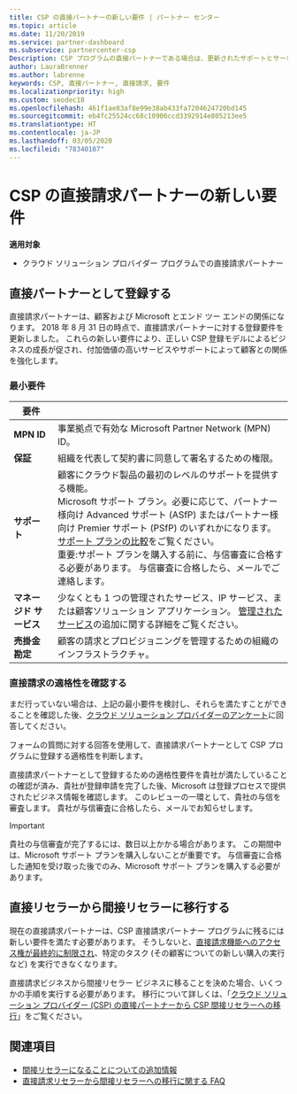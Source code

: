 ```yaml
---
title: CSP の直接パートナーの新しい要件 | パートナー センター
ms.topic: article
ms.date: 11/20/2019
ms.service: partner-dashboard
ms.subservice: partnercenter-csp
Description: CSP プログラムの直接パートナーである場合は、更新されたサポートとサービスの要件、およびそれらを満たす方法について学習できます。
author: LauraBrenner
ms.author: labrenne
keywords: CSP, 直接パートナー, 直接請求, 要件
ms.localizationpriority: high
ms.custom: seodec18
ms.openlocfilehash: 461f1ae83af8e99e38ab433fa7204624720bd145
ms.sourcegitcommit: eb4fc25524cc68c10906ccd3392914e805213ee5
ms.translationtype: HT
ms.contentlocale: ja-JP
ms.lasthandoff: 03/05/2020
ms.locfileid: "78340107"
---
```

# <a name="csp-direct-bill-partner-new-requirements"></a>CSP の直接請求パートナーの新しい要件

**適用対象**

- クラウド ソリューション プロバイダー プログラムでの直接請求パートナー

## <a name="enroll-as-a-direct-partner"></a>直接パートナーとして登録する

直接請求パートナーは、顧客および Microsoft とエンド ツー エンドの関係になります。 2018 年 8 月 31 日の時点で、直接請求パートナーに対する登録要件を更新しました。 これらの新しい要件により、正しい CSP 登録モデルによるビジネスの成長が促され、付加価値の高いサービスやサポートによって顧客との関係を強化します。

### <a name="minimum-requirements"></a>最小要件

|**要件**|                             |
|--------------------------------|--------------------------------------------------------------|
|**MPN ID**   |事業拠点で有効な Microsoft Partner Network (MPN) ID。    |
|**保証**   |組織を代表して契約書に同意して署名するための権限。|
|**サポート**   |顧客にクラウド製品の最初のレベルのサポートを提供する機能。 <br>Microsoft サポート プラン。必要に応じて、パートナー様向け Advanced サポート (ASfP) またはパートナー様向け Premier サポート (PSfP) のいずれかになります。 [サポート プランの比較](https://partner.microsoft.com/support/partnersupport)をご覧ください。<br> 重要:サポート プランを購入する前に、与信審査に合格する必要があります。 与信審査に合格したら、メールでご連絡します。 |
|**マネージド サービス**   |少なくとも 1 つの管理されたサービス、IP サービス、または顧客ソリューション アプリケーション。 [管理されたサービス](https://partner.microsoft.com/business-opportunities/managed-services-provider)の追加に関する詳細をご覧ください。|
|**売掛金勘定** |顧客の請求とプロビジョニングを管理するための組織のインフラストラクチャ。

### <a name="verify-direct-bill-eligibility"></a>直接請求の適格性を確認する

まだ行っていない場合は、上記の最小要件を検討し、それらを満たすことができることを確認した後、[クラウド ソリューション プロバイダーのアンケート](https://partner.microsoft.com/cloud-solution-provider/assessment)に回答してください。

フォームの質問に対する回答を使用して、直接請求パートナーとして CSP プログラムに登録する適格性を判断します。

直接請求パートナーとして登録するための適格性要件を貴社が満たしていることの確認が済み、貴社が登録申請を完了した後、Microsoft は登録プロセスで提供されたビジネス情報を確認します。 このレビューの一環として、貴社の与信を審査します。 貴社が与信審査に合格したら、メールでお知らせします。

>[!IMPORTANT]
>貴社の与信審査が完了するには、数日以上かかる場合があります。 この期間中は、Microsoft サポート プランを購入しないことが重要です。 与信審査に合格した通知を受け取った後でのみ、Microsoft サポート プランを購入する必要があります。

## <a name="transition-from-direct-to-indirect-reseller"></a>直接リセラーから間接リセラーに移行する

現在の直接請求パートナーは、CSP 直接請求パートナー プログラムに残るには新しい要件を満たす必要があります。 そうしないと、[直接請求機能へのアクセス権が最終的に制限され](restricted-direct-bill-capabilities.md)、特定のタスク (その顧客についての新しい購入の実行など) を実行できなくなります。 

直接請求ビジネスから間接リセラー ビジネスに移ることを決めた場合、いくつかの手順を実行する必要があります。 移行について詳しくは、「[クラウド ソリューション プロバイダー (CSP) の直接パートナーから CSP 間接リセラーへの移行](transition-direct-to-indirect.md)」をご覧ください。 

## <a name="see-also"></a>関連項目

- [間接リセラーになることについての追加情報](https://assetsprod.microsoft.com/csp-directbill-to-indirect-transition.pdf)
- [直接請求リセラーから間接リセラーへの移行に関する FAQ](https://assetsprod.microsoft.com/mpn/direct-bill-partner-faq.pdf)
